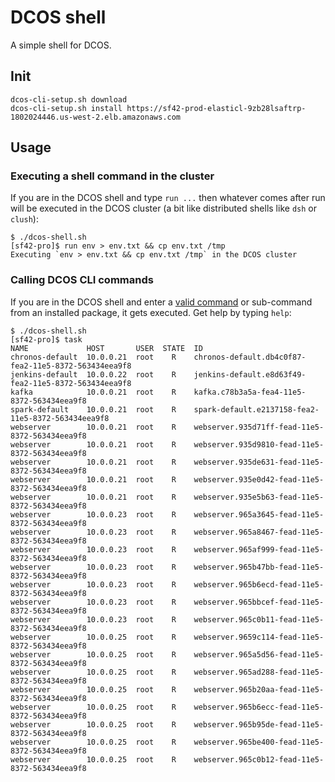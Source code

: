 # DCOS shell

A simple shell for DCOS.

## Init

    dcos-cli-setup.sh download
    dcos-cli-setup.sh install https://sf42-prod-elasticl-9zb28lsaftrp-1802024446.us-west-2.elb.amazonaws.com

## Usage

### Executing a shell command in the cluster

If you are in the DCOS shell and type `run ...` then whatever comes after run will be executed in the DCOS cluster (a bit like distributed shells like `dsh` or `clush`):

    $ ./dcos-shell.sh
    [sf42-pro]$ run env > env.txt && cp env.txt /tmp
    Executing `env > env.txt && cp env.txt /tmp` in the DCOS cluster

### Calling DCOS CLI commands

If you are in the DCOS shell and enter a [valid command](https://docs.mesosphere.com/usage/cli/command-reference/) or sub-command from an installed package, it gets executed. Get help by typing `help`:


    $ ./dcos-shell.sh
    [sf42-pro]$ task
    NAME             HOST       USER  STATE  ID
    chronos-default  10.0.0.21  root    R    chronos-default.db4c0f87-fea2-11e5-8372-563434eea9f8
    jenkins-default  10.0.0.22  root    R    jenkins-default.e8d63f49-fea2-11e5-8372-563434eea9f8
    kafka            10.0.0.21  root    R    kafka.c78b3a5a-fea4-11e5-8372-563434eea9f8
    spark-default    10.0.0.21  root    R    spark-default.e2137158-fea2-11e5-8372-563434eea9f8
    webserver        10.0.0.21  root    R    webserver.935d71ff-fead-11e5-8372-563434eea9f8
    webserver        10.0.0.21  root    R    webserver.935d9810-fead-11e5-8372-563434eea9f8
    webserver        10.0.0.21  root    R    webserver.935de631-fead-11e5-8372-563434eea9f8
    webserver        10.0.0.21  root    R    webserver.935e0d42-fead-11e5-8372-563434eea9f8
    webserver        10.0.0.21  root    R    webserver.935e5b63-fead-11e5-8372-563434eea9f8
    webserver        10.0.0.23  root    R    webserver.965a3645-fead-11e5-8372-563434eea9f8
    webserver        10.0.0.23  root    R    webserver.965a8467-fead-11e5-8372-563434eea9f8
    webserver        10.0.0.23  root    R    webserver.965af999-fead-11e5-8372-563434eea9f8
    webserver        10.0.0.23  root    R    webserver.965b47bb-fead-11e5-8372-563434eea9f8
    webserver        10.0.0.23  root    R    webserver.965b6ecd-fead-11e5-8372-563434eea9f8
    webserver        10.0.0.23  root    R    webserver.965bbcef-fead-11e5-8372-563434eea9f8
    webserver        10.0.0.23  root    R    webserver.965c0b11-fead-11e5-8372-563434eea9f8
    webserver        10.0.0.25  root    R    webserver.9659c114-fead-11e5-8372-563434eea9f8
    webserver        10.0.0.25  root    R    webserver.965a5d56-fead-11e5-8372-563434eea9f8
    webserver        10.0.0.25  root    R    webserver.965ad288-fead-11e5-8372-563434eea9f8
    webserver        10.0.0.25  root    R    webserver.965b20aa-fead-11e5-8372-563434eea9f8
    webserver        10.0.0.25  root    R    webserver.965b6ecc-fead-11e5-8372-563434eea9f8
    webserver        10.0.0.25  root    R    webserver.965b95de-fead-11e5-8372-563434eea9f8
    webserver        10.0.0.25  root    R    webserver.965be400-fead-11e5-8372-563434eea9f8
    webserver        10.0.0.25  root    R    webserver.965c0b12-fead-11e5-8372-563434eea9f8
